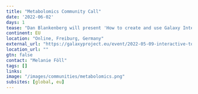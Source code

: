 ```yaml
---
title: "Metabolomics Community Call"
date: '2022-06-02'
days: 1
tease: "Dan Blankenberg will present 'How to create and use Galaxy Interactive Tools'"
continent: EU
location: "Online, Freiburg, Germany"
external_url: "https://galaxyproject.eu/event/2022-05-09-interactive-tools-metabo-call/"
location_url: ""
gtn: false
contact: "Melanie Föll"
tags: []
links:
image: "/images/communities/metabolomics.png"
subsites: [global, eu]
---
```

